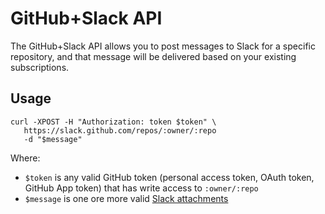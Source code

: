 # GitHub+Slack API

The GitHub+Slack API allows you to post messages to Slack for a specific repository, and that message will be delivered based on your existing subscriptions.

## Usage

```
curl -XPOST -H "Authorization: token $token" \
   https://slack.github.com/repos/:owner/:repo
   -d "$message"
```

Where:

- `$token` is any valid GitHub token (personal access token, OAuth token, GitHub App token) that has write access to `:owner/:repo`
- `$message` is one ore more valid [Slack attachments](https://api.slack.com/docs/message-attachments)
